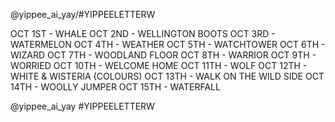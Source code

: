 @yippee_ai_yay/#YIPPEELETTERW

OCT 1ST - WHALE
OCT 2ND - WELLINGTON BOOTS
OCT 3RD - WATERMELON
OCT 4TH - WEATHER
OCT 5TH - WATCHTOWER
OCT 6TH - WIZARD
OCT 7TH - WOODLAND FLOOR
OCT 8TH - WARRIOR
OCT 9TH - WORRIED
OCT 10TH - WELCOME HOME
OCT 11TH - WOLF
OCT 12TH - WHITE & WISTERIA (COLOURS)
OCT 13TH - WALK ON THE WILD SIDE
OCT 14TH - WOOLLY JUMPER
OCT 15TH - WATERFALL

@yippee_ai_yay
#YIPPEELETTERW